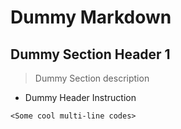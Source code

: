 # Dummy Markdown
## Dummy Section Header 1
> Dummy Section description </br>

* Dummy Header Instruction
```
<Some cool multi-line codes>
```
